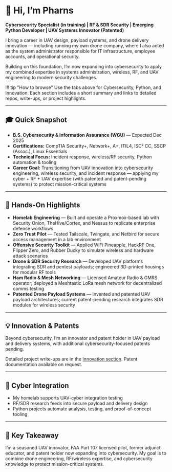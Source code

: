 # **👋 Hi, I’m Pharns**

**Cybersecurity Specialist (in training) | RF & SDR Security | Emerging Python Developer | UAV Systems Innovator (Patented)**  

I bring a career in UAV design, payload systems, and drone delivery innovation — including running my own drone company, where I also acted as the system administrator responsible for IT infrastructure, employee accounts, and operational security.  

Building on this foundation, I’m now expanding into cybersecurity to apply my combined expertise in systems administration, wireless, RF, and UAV engineering to modern security challenges.  

!!! tip "How to browse"
    Use the tabs above for Cybersecurity, Python, and Innovation. Each section includes a short summary and links to detailed repos, write-ups, or project highlights.

---

## **🎓 Quick Snapshot**
- **B.S. Cybersecurity & Information Assurance (WGU)** — Expected Dec 2025  
- **Certifications:** CompTIA Security+, Network+, A+, ITIL4, ISC² CC, SSCP (Assoc.), Linux Essentials  
- **Technical Focus:** Incident response, wireless/RF security, Python automation & tooling  
- **Career Goal:** Transitioning from UAV innovation into cybersecurity engineering, wireless security, and incident response — applying my cyber + RF + UAV expertise (with patented and patent-pending systems) to protect mission-critical systems  

---

## 🚀 **Hands-On Highlights**

- **Homelab Engineering** — Built and operate a Proxmox-based lab with Security Onion, TheHive/Cortex, and Nessus to replicate enterprise defense workflows  
- **Zero Trust Pilot** — Tested Tailscale, Twingate, and Netbird for secure access management in a lab environment  
- **Offensive Security Toolkit** — Applied WiFi Pineapple, HackRF One, Flipper Zero, and Rubber Ducky to simulate wireless and hardware attack scenarios  
- **Drone & SDR Security Research** — Developed UAV platforms integrating SDR and pentest payloads; engineered 3D-printed housings for modular RF tools  
- **Ham Radio & Mesh Networking** — Licensed Amateur Radio & GMRS operator; deployed a Meshtastic LoRa mesh network for decentralized comms testing  
- **Patented Drone Payload Systems** — Invented and patented UAV payload architectures; current patent-pending research integrates SDR modules for wireless security  

---

## 💡 **Innovation & Patents**
Beyond cybersecurity, I’m an innovator and patent holder in UAV payload and delivery systems, with additional cybersecurity-focused patents pending.  

Detailed project write-ups are in the [Innovation section](innovation/). Patent documentation available on request.  

---

## 🌟 **Cyber Integration**
- My homelab supports UAV-cyber integration testing  
- RF/SDR research feeds into secure payload and delivery design  
- Python projects automate analysis, testing, and proof-of-concept tooling  

---

## 📌 **Key Takeaway**
I’m a seasoned UAV innovator, FAA Part 107 licensed pilot, former adjunct educator, and patent holder now expanding into cybersecurity. My goal is to combine drone engineering, RF/wireless expertise, and cybersecurity knowledge to protect mission-critical systems.
